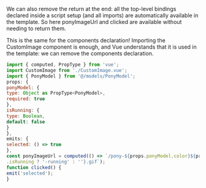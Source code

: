 
We can also remove the return at the end: all the top-level bindings declared inside a script setup (and all imports) are automatically available in the template. So here ponyImageUrl and clicked are available without needing to return them.

This is the same for the components declaration! Importing the CustomImage component is enough, and Vue understands that it is used in the template: we can remove the components declaration.

```js
import { computed, PropType } from 'vue';
import CustomImage from './CustomImage.vue';
import { PonyModel } from '@/models/PonyModel';
props: {
ponyModel: {
type: Object as PropType<PonyModel>,
required: true
},
isRunning: {
type: Boolean,
default: false
}
},
emits: {
selected: () => true
},
const ponyImageUrl = computed(() => `/pony-${props.ponyModel.color}${props
.isRunning ? '-running' : ''}.gif`);
function clicked() {
emit('selected');
}
```


